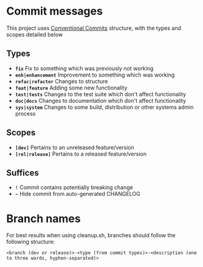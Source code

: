 # Commit messages
This project uses [Conventional Commits](https://www.conventionalcommits.org/) structure, with the types and scopes detailed below

## Types
- **`fix`** Fix to something which was previously not working
- **`enh|enhancement`** Improvement to something which was working
- **`refac|refactor`** Changes to structure
- **`feat|feature`** Adding some new functionality
- **`test|tests`** Changes to the test suite which don't affect functionality
- **`doc|docs`** Changes to documentation which don't affect functionality
- **`sys|system`** Changes to some build, distribution or other systems admin process

## Scopes
- **`[dev]`** Pertains to an unreleased feature/version
- **`[rel|release]`** Pertains to a released feature/version

## Suffices
- **`!`** Commit contains potentially breaking change
- **`~`** Hide commit from auto-generated CHANGELOG

# Branch names
For best results when using cleanup.sh, branches should follow the following structure:

```
<branch (dev or release)>-<type (from commit types)>-<description (one to three words, hyphen-separated)>
```